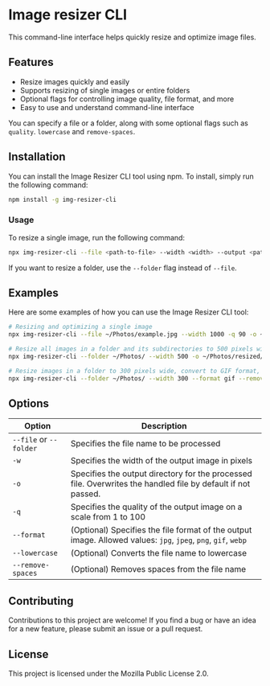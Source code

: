 # Image resizer CLI

This command-line interface helps quickly resize and optimize image files.

## Features

- Resize images quickly and easily
- Supports resizing of single images or entire folders
- Optional flags for controlling image quality, file format, and more
- Easy to use and understand command-line interface

You can specify a file or a folder, along with some optional flags such as `quality`. `lowercase` and `remove-spaces`.

## Installation

You can install the Image Resizer CLI tool using npm. To install, simply run the following command:

```bash
npm install -g img-resizer-cli
```

### Usage

To resize a single image, run the following command:

```bash
npx img-resizer-cli --file <path-to-file> --width <width> --output <path-to-output-folder>
```

If you want to resize a folder, use the `--folder` flag instead of `--file`.

## Examples

Here are some examples of how you can use the Image Resizer CLI tool:

```bash
# Resizing and optimizing a single image
npx img-resizer-cli --file ~/Photos/example.jpg --width 1000 -q 90 -o ~/Photos/resized/

# Resize all images in a folder and its subdirectories to 500 pixels wide and output to a different folder
npx img-resizer-cli --folder ~/Photos/ --width 500 -o ~/Photos/resized/

# Resize images in a folder to 300 pixels wide, convert to GIF format, and remove spaces from the file names
npx img-resizer-cli --folder ~/Photos/ --width 300 --format gif --remove-spaces
```

## Options

| Option                 | Description                                                                                                   |
| ---------------------- | ------------------------------------------------------------------------------------------------------------- |
| `--file` or `--folder` | Specifies the file name to be processed                                                                       |
| `-w`                   | Specifies the width of the output image in pixels                                                             |
| `-o`                   | Specifies the output directory for the processed file. Overwrites the handled file by default if not passed.  |
| `-q`                   | Specifies the quality of the output image on a scale from 1 to 100                                            |
| `--format`             | (Optional) Specifies the file format of the output image. Allowed values: `jpg`, `jpeg`, `png`, `gif`, `webp` |
| `--lowercase`          | (Optional) Converts the file name to lowercase                                                                |
| `--remove-spaces`      | (Optional) Removes spaces from the file name                                                                  |

## Contributing

Contributions to this project are welcome! If you find a bug or have an idea for a new feature, please submit an issue or a pull request.

## License

This project is licensed under the Mozilla Public License 2.0.
